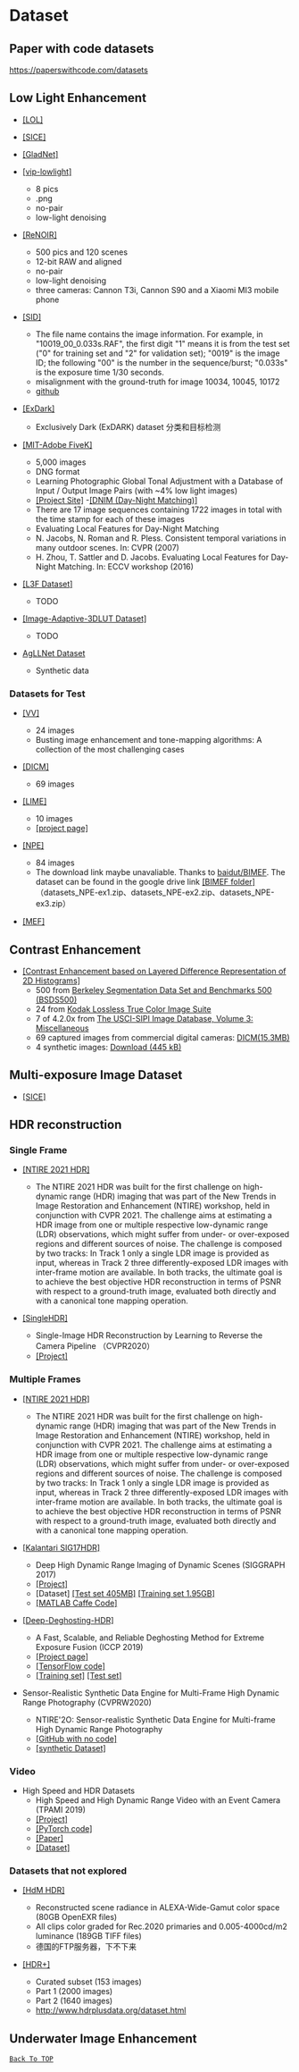 # Dataset
[comment]:<> (Anchor for Back to top)
<a id="head"/>

## Paper with code datasets
https://paperswithcode.com/datasets

## Low Light Enhancement
- [[LOL]](https://daooshee.github.io/BMVC2018website/)

- [[SICE]](https://github.com/csjcai/SICE)

- [[GladNet]](https://daooshee.github.io/fgworkshop18Gladnet/)

- [[vip-lowlight]](https://uwaterloo.ca/vision-image-processing-lab/research-demos/vip-lowlight-dataset)
    - 8 pics
    - .png
    - no-pair
    - low-light denoising

- [[ReNOIR]](http://adrianbarburesearch.blogspot.com/p/renoir-dataset.html)
    - 500 pics and 120 scenes
    - 12-bit RAW and aligned
    - no-pair
    - low-light denoising
    - three cameras: Cannon T3i, Cannon S90 and a Xiaomi MI3 mobile phone

- [[SID]](http://vladlen.info/publications/learning-see-dark/)
    - The file name contains the image information. For example, in "10019_00_0.033s.RAF", the first digit "1" means it is from the test set ("0" for training set and "2" for validation set); "0019" is the image ID; the following "00" is the number in the sequence/burst; "0.033s" is the exposure time 1/30 seconds.
    - misalignment with the ground-truth for image 10034, 10045, 10172
    - [github](https://github.com/cchen156/Learning-to-See-in-the-Dark)

- [[ExDark]](https://github.com/cs-chan/Exclusively-Dark-Image-Dataset)
    - Exclusively Dark (ExDARK) dataset 分类和目标检测

- [[MIT-Adobe FiveK]](https://data.csail.mit.edu/graphics/fivek)
    - 5,000 images
    - DNG format
    - Learning Photographic Global Tonal Adjustment with a Database of Input / Output Image Pairs (with ~4% low light images)
    - [[Project Site]](http://people.csail.mit.edu/vladb/photoadjust/)
-[[DNIM (Day-Night Matching)]](http://users.umiacs.umd.edu/~hzhou/dnim.html)
    - There are 17 image sequences containing 1722 images in total with the time stamp for each of these images
    - Evaluating Local Features for Day-Night Matching
    - N. Jacobs, N. Roman and R. Pless. Consistent temporal variations in many outdoor scenes. In: CVPR (2007)
    - H. Zhou, T. Sattler and D. Jacobs. Evaluating Local Features for Day-Night Matching. In: ECCV workshop (2016)

- [[L3F Dataset]](https://mohitlamba94.github.io/L3Fnet/)
    - TODO 

- [[Image-Adaptive-3DLUT Dataset]](https://github.com/HuiZeng/Image-Adaptive-3DLUT)
    - TODO

- [AgLLNet Dataset](http://www.phi-ai.org/project/AgLLNet/default.htm)
    - Synthetic data

### Datasets for Test
- [[VV]](https://sites.google.com/site/vonikakis/datasets/challenging-dataset-for-enhancement)
    - 24 images
    - Busting image enhancement and tone-mapping algorithms: A collection of the most challenging cases

- [[DICM]](http://mcl.korea.ac.kr/projects/LDR/LDR_TEST_IMAGES_DICM.zip)
    - 69 images

- [[LIME]](https://drive.google.com/open?id=0BwVzAzXoqrSXb3prWUV1YzBjZzg)
    - 10 images
    - [[project page]](https://sites.google.com/view/xjguo/lime)

- [[NPE]](http://blog.sina.com.cn/s/blog_a0a06f190101cvon.html)
    - 84 images
    - The download link maybe unavaliable. Thanks to [baidut/BIMEF](https://github.com/baidut/BIMEF). The dataset can be found in the google drive link [[BIMEF folder]](https://drive.google.com/drive/folders/0B_FjaR958nw_djVQanJqeEhUM1k) （datasets_NPE-ex1.zip、datasets_NPE-ex2.zip、datasets_NPE-ex3.zip）

- [[MEF]](http://ivc.uwaterloo.ca/database/MEF/MEF-Database.php)



## Contrast Enhancement
- [[Contrast Enhancement based on Layered Difference Representation of 2D Histograms]](http://mcl.korea.ac.kr/projects/LDR/)
    - 500 from [Berkeley Segmentation Data Set and Benchmarks 500 (BSDS500)](http://www.eecs.berkeley.edu/Research/Projects/CS/vision/grouping/resources.html#bsds500)
    - 24 from [Kodak Lossless True Color Image Suite](http://r0k.us/graphics/kodak/)
    - 7 of 4.2.0x from [The USCI-SIPI Image Database, Volume 3: Miscellaneous](http://sipi.usc.edu/database/database.php?volume=misc)
    - 69 captured images from commercial digital cameras: [DICM(15.3MB)](http://mcl.korea.ac.kr/projects/LDR/LDR_TEST_IMAGES_DICM.zip)
    - 4 synthetic images: [Download (445 kB)](http://mcl.korea.ac.kr/projects/LDR/LDR_TEST_IMAGES_SYNTHETIC.zip)


## Multi-exposure Image Dataset
- [[SICE]](https://github.com/csjcai/SICE)


## HDR reconstruction
### Single Frame

- [[NTIRE 2021 HDR]](https://competitions.codalab.org/competitions/28161)
    - The NTIRE 2021 HDR was built for the first challenge on high-dynamic range (HDR) imaging that was part of the New Trends in Image Restoration and Enhancement (NTIRE) workshop, held in conjunction with CVPR 2021. The challenge aims at estimating a HDR image from one or multiple respective low-dynamic range (LDR) observations, which might suffer from under- or over-exposed regions and different sources of noise. The challenge is composed by two tracks: In Track 1 only a single LDR image is provided as input, whereas in Track 2 three differently-exposed LDR images with inter-frame motion are available. In both tracks, the ultimate goal is to achieve the best objective HDR reconstruction in terms of PSNR with respect to a ground-truth image, evaluated both directly and with a canonical tone mapping operation.

- [[SingleHDR]](https://github.com/alex04072000/SingleHDR)
    - Single-Image HDR Reconstruction by Learning to Reverse the Camera Pipeline （CVPR2020）
    - [[Project]](https://alex04072000.github.io/SingleHDR/)



###  Multiple Frames
- [[NTIRE 2021 HDR]](https://competitions.codalab.org/competitions/28161)
    - The NTIRE 2021 HDR was built for the first challenge on high-dynamic range (HDR) imaging that was part of the New Trends in Image Restoration and Enhancement (NTIRE) workshop, held in conjunction with CVPR 2021. The challenge aims at estimating a HDR image from one or multiple respective low-dynamic range (LDR) observations, which might suffer from under- or over-exposed regions and different sources of noise. The challenge is composed by two tracks: In Track 1 only a single LDR image is provided as input, whereas in Track 2 three differently-exposed LDR images with inter-frame motion are available. In both tracks, the ultimate goal is to achieve the best objective HDR reconstruction in terms of PSNR with respect to a ground-truth image, evaluated both directly and with a canonical tone mapping operation.

- [[Kalantari SIG17HDR]](https://cseweb.ucsd.edu/~viscomp/projects/SIG17HDR/)
    - Deep High Dynamic Range Imaging of Dynamic Scenes (SIGGRAPH 2017) 
    - [[Project]](https://cseweb.ucsd.edu/~viscomp/projects/SIG17HDR/)
    - [Dataset] [[Test set 405MB]](https://cseweb.ucsd.edu/~viscomp/projects/SIG17HDR/PaperData/SIGGRAPH17_HDR_Testset.zip) [[Training set 1.95GB]](https://cseweb.ucsd.edu/~viscomp/projects/SIG17HDR/PaperData/SIGGRAPH17_HDR_Trainingset.zip)
    - [[MATLAB Caffe Code]](https://cseweb.ucsd.edu/~viscomp/projects/SIG17HDR/PaperData/SIGGRAPH17_HDR_Code_v1.0.zip)

- [[Deep-Deghosting-HDR]](https://val.cds.iisc.ac.in/HDR/ICCP19/)
    - A Fast, Scalable, and Reliable Deghosting Method for Extreme Exposure Fusion (ICCP 2019)
    - [[Project page]](https://val.cds.iisc.ac.in/HDR/ICCP19/)
    - [[TensorFlow code]](https://github.com/rajat95/Deep-Deghosting-HDR)
    - [[Training set]](https://www.kaggle.com/dataset/558d6f7da370e99824685b50488d9cb86fef812d31d68b9a64ec751b238978a6) [[Test set]](https://www.kaggle.com/dataset/a9c5c05e9d5bf0de30009eb0714b461867c8e4a7ebc1288d705644827e27501f)

- Sensor-Realistic Synthetic Data Engine for Multi-Frame High Dynamic Range Photography (CVPRW2020)
    - NTIRE'2O: Sensor-realistic Synthetic Data Engine for Multi-frame High Dynamic Range Photography
    - [[GitHub with no code]](https://github.com/nadir-zeeshan/sensor-realistic-synthetic-data)
    - [[synthetic Dataset]](https://drive.google.com/drive/folders/1Sr2Jth4DT8K7dwviGsMhfDuc1d53XX0Z)

### Video
- High Speed and HDR Datasets
    - High Speed and High Dynamic Range Video with an Event Camera (TPAMI 2019)
    - [[Project]](http://rpg.ifi.uzh.ch/E2VID.html)
    - [[PyTorch code]](https://github.com/uzh-rpg/rpg_e2vid)
    - [[Paper]](http://rpg.ifi.uzh.ch/docs/TPAMI19_Rebecq.pdf)
    - [[Dataset]](http://rpg.ifi.uzh.ch/E2VID.html)

### Datasets that not explored
- [[HdM HDR]](https://www.hdm-stuttgart.de/vmlab/hdm-hdr-2014)
    - Reconstructed scene radiance in ALEXA-Wide-Gamut color space (80GB OpenEXR files)
    - All clips color graded for Rec.2020 primaries and 0.005-4000cd/m2 luminance (189GB TIFF files)
    - 德国的FTP服务器，下不下来

- [[HDR+]](http://www.hdrplusdata.org)
    - Curated subset (153 images)
    - Part 1 (2000 images)
    - Part 2 (1640 images)
    - http://www.hdrplusdata.org/dataset.html




## Underwater Image Enhancement








<a href="#head">`Back To TOP`</a>


